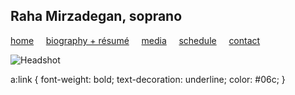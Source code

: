 ## Raha Mirzadegan, soprano

[home](https://raharules.github.io/)&nbsp;&nbsp;&nbsp;&nbsp; [biography + résumé](https://raharules.github.io/raharules.github.io/about.html)&nbsp;&nbsp;&nbsp;&nbsp; [media](https://raharules.github.io/raharules.github.io/media.html)&nbsp;&nbsp;&nbsp;&nbsp; [schedule](https://raharules.github.io/raharules.github.io/schedule.html)&nbsp;&nbsp;&nbsp;&nbsp; [contact](https://raharules.github.io/raharules.github.io/contact.html)

![Headshot](raharules.github.io/Raha_Soft_Headshot.jpg)

a:link {
    font-weight: bold;
    text-decoration: underline;
    color: #06c;
}
